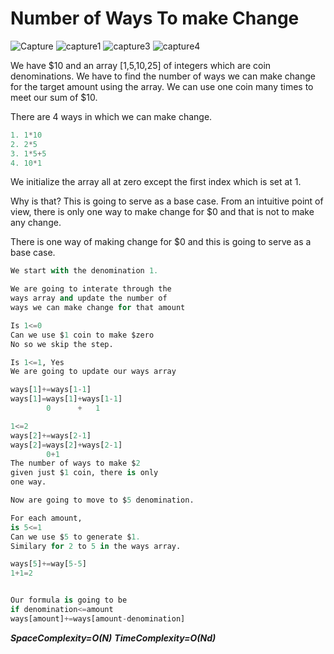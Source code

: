 # Number of Ways To make Change


![Capture](https://user-images.githubusercontent.com/15992276/57819514-c9520800-7756-11e9-9b3c-3676e94b8979.JPG)
![capture1](https://user-images.githubusercontent.com/15992276/57819515-c9520800-7756-11e9-8536-fcf34cd4dca2.JPG)
![capture3](https://user-images.githubusercontent.com/15992276/57819517-c9520800-7756-11e9-8909-14f3c99e03f3.JPG)
![capture4](https://user-images.githubusercontent.com/15992276/57819518-c9520800-7756-11e9-82f0-5bbf6408d26a.JPG)


We have $10 and an array [1,5,10,25] of integers
which are coin denominations. We have to find the
number of ways we can make change for the target
amount using the array. We can use one coin many times
to meet our sum of $10.

There are 4 ways in which we can make change.

```python
1. 1*10
2. 2*5
3. 1*5+5
4. 10*1
```

We initialize the array all at zero
except the first index which is set at 1.

Why is that?
This is going to serve as a base case. From
an intuitive point of view, there is only
one way to make change for \$0 and that is
not to make any change.

There is one way of making change for \$0
and this is going to serve as a base case.

```python
We start with the denomination 1.

We are going to interate through the
ways array and update the number of
ways we can make change for that amount

Is 1<=0
Can we use $1 coin to make $zero
No so we skip the step.

Is 1<=1, Yes
We are going to update our ways array

ways[1]+=ways[1-1]
ways[1]=ways[1]+ways[1-1]
        0      +   1

1<=2
ways[2]+=ways[2-1]
ways[2]=ways[2]+ways[2-1]
        0+1
The number of ways to make $2
given just $1 coin, there is only
one way.

Now are going to move to $5 denomination.

For each amount,
is 5<=1
Can we use $5 to generate $1.
Similary for 2 to 5 in the ways array.

ways[5]+=way[5-5]
1+1=2


Our formula is going to be
if denomination<=amount
ways[amount]+=ways[amount-denomination]


```

**_SpaceComplexity=O(N)_**
**_TimeComplexity=O(Nd)_**
